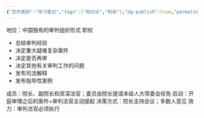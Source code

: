 ```yaml
---
{"文件类别":"学习笔记","tags":["知识点","刑诉"],"dg-publish":true,"permalink":"/学习笔记studyup/刑事诉讼法/审判委员会/","dgPassFrontmatter":true,"created":"2024-10-21T19:58:03.976+08:00","updated":"2024-10-25T12:26:21.047+08:00"}
---
```


地位：中国独有的审判组织形式
职权
- 总结审判经验
- 决定重大疑难复杂案件
- 决定是否再审
- 决定其他有关审判工作的问题
- 发布司法解释
- 发布指导性案例

成员：院长、副院长和资深法官；委员由院长提请本级人大常委会任免
启动：开庭审理之后的案件+审判法官主动提起
决策方式：院长主持会议；多数人意见
效力：审判法官必须执行